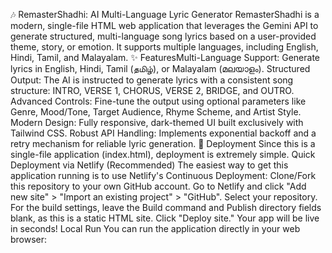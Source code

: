 🎶 RemasterShadhi: AI Multi-Language Lyric Generator
​RemasterShadhi is a modern, single-file HTML web application that leverages the Gemini API to generate structured, multi-language song lyrics based on a user-provided theme, story, or emotion. It supports multiple languages, including English, Hindi, Tamil, and Malayalam.
​✨ Features
​Multi-Language Support: Generate lyrics in English, Hindi, Tamil (தமிழ்), or Malayalam (മലയാളം).
​Structured Output: The AI is instructed to generate lyrics with a consistent song structure: INTRO, VERSE 1, CHORUS, VERSE 2, BRIDGE, and OUTRO.
​Advanced Controls: Fine-tune the output using optional parameters like Genre, Mood/Tone, Target Audience, Rhyme Scheme, and Artist Style.
​Modern Design: Fully responsive, dark-themed UI built exclusively with Tailwind CSS.
​Robust API Handling: Implements exponential backoff and a retry mechanism for reliable lyric generation.
​🚀 Deployment
​Since this is a single-file application (index.html), deployment is extremely simple.
​Quick Deployment via Netlify (Recommended)
​The easiest way to get this application running is to use Netlify's Continuous Deployment:
​Clone/Fork this repository to your own GitHub account.
​Go to Netlify and click "Add new site" > "Import an existing project" > "GitHub".
​Select your repository.
​For the build settings, leave the Build command and Publish directory fields blank, as this is a static HTML site.
​Click "Deploy site." Your app will be live in seconds!
​Local Run
​You can run the application directly in your web browser:
